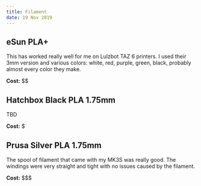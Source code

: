 ```yaml
---
title: Filament
date: 19 Nov 2019
---
```


## eSun PLA+

This has worked really well for me on Lulzbot TAZ 6 printers. I used their 3mm version
and various colors: white, red, purple, green, black, probably almost every color they
make.

**Cost:** $$

## Hatchbox Black PLA 1.75mm

TBD

**Cost:** $

## Prusa Silver PLA 1.75mm

The spool of filament that came with my MK3S was really good. The windings were very 
straight and tight with no issues caused by the filament. 

**Cost:** $$$
